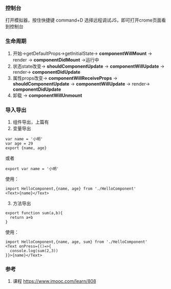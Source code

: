 ### 控制台
打开模拟器，按住快捷键 command+D 选择远程调试JS，即可打开crome页面看到控制台

### 生命周期
1. 开始->getDefaultProps->getInitialState-> **componentWillMount** -> render -> **componentDidMount** ->运行中
2. 状态state改变-> **shouldComponentUpdate** -> **componentWillUpdate** -> render-> **componentDidUpdate**
3. 属性props改变-> **componentWillReceiveProps** -> **shouldComponentUpdate** -> **componentWillUpdate** -> render-> **componentDidUpdate**
4. 卸载 -> **componentWillUnmount**

### 导入导出
1. 组件导出，上篇有
2. 变量导出
```
var name = '小明'
var age = 29
export {name, age}
```
或者
```
export var name = '小明'
```
使用：
```
import HelloComponent,{name, age} from './HelloComponent'
<Text>{name}</Text>
```
3. 方法导出
```
export function sum(a,b){
  return a+b
}
```
使用：
```
import HelloComponent,{name, age, sum} from './HelloComponent'
<Text onPress={()=>{
  console.log(sum(2,3))
}}>{name}</Text>
```

### 参考
1. 课程 https://www.imooc.com/learn/808
